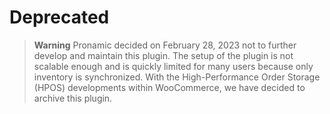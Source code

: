 # Deprecated

> **Warning**
> Pronamic decided on February 28, 2023 not to further develop and maintain this plugin. The setup of the plugin is not scalable enough and is quickly limited for many users because only inventory is synchronized. With the High-Performance Order Storage (HPOS) developments within WooCommerce, we have decided to archive this plugin.
